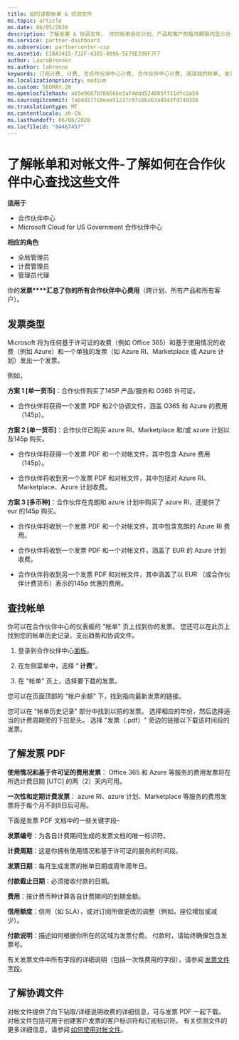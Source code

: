 ```yaml
---
title: 如何读取帐单 & 侦测文件
ms.topic: article
ms.date: 06/05/2020
description: 了解发票 & 协调文件。 你的帐单会在计划、产品和客户的每月期限内显示合作伙伴中心费用。
ms.service: partner-dashboard
ms.subservice: partnercenter-csp
ms.assetid: E1BA3415-732F-4385-8996-5E79E200F7F7
author: LauraBrenner
ms.author: labrenne
keywords: 订阅计费, 计费, 在合作伙伴中心计费, 合作伙伴中心计费, 阅读我的帐单, 发票, 合作伙伴中心发票, 云解决方案提供商发票, 我的帐单在哪里？
ms.localizationpriority: medium
ms.custom: SEOMAY.20
ms.openlocfilehash: ab5e9667b766566e3af4ddd524805ff31dfc2a59
ms.sourcegitcommit: 7abdd277c0eea51237c97cbb163a4943fd740356
ms.translationtype: MT
ms.contentlocale: zh-CN
ms.lasthandoff: 06/06/2020
ms.locfileid: "84467457"
---
```

# <a name="understand-your-bill-and-reconciliation-file---learn-how-to-find-them-in-partner-center"></a>了解帐单和对帐文件-了解如何在合作伙伴中心查找这些文件

**适用于**

- 合作伙伴中心
- Microsoft Cloud for US Government 合作伙伴中心

**相应的角色**

- 全局管理员
- 计费管理员
- 管理员代理


你的**发票****汇总了你的所有合作伙伴中心费用**（跨计划、所有产品和所有客户）。 

## <a name="invoice-types"></a>发票类型

Microsoft 将为任何基于许可证的收费（例如 Office 365）和基于使用情况的收费（例如 Azure）和一个单独的发票（如 Azure RI、Marketplace 或 Azure 计划）发出一个发票。

例如，  

**方案 1 [单一货币]**：合作伙伴购买了145P 产品/服务和 O365 许可证，  

- 合作伙伴将获得一个发票 PDF 和2个协调文件，涵盖 O365 和 Azure 的费用（145p）。  

**方案 2 [单一货币]**：合作伙伴已购买 azure RI、Marketplace 和/或 azure 计划以及145p 购买。

- 合作伙伴将获得一个发票 PDF 和一个对帐文件，其中包含 Azure 费用（145p）。 

- 合作伙伴将收到另一个发票 PDF 和对帐文件，其中包括对 Azure RI、Marketplace、Azure 计划收费。 

**方案 3 [多币种]**：合作伙伴在克朗和 azure 计划中购买了 azure RI，还提供了 eur 的145p 购买。

- 合作伙伴将收到一个发票 PDF 和一个对帐文件，其中包含克朗的 Azure RI 费用。 

- 合作伙伴将收到一个发票 PDF 和一个对帐文件，涵盖了 EUR 的 Azure 计划收费。 

- 合作伙伴将收到另一个发票 PDF 和对帐文件，其中涵盖了以 EUR （或合作伙伴计费货币）表示的145p 优惠的费用。 

## <a name="find-your-bill"></a>查找帐单 

你可以在合作伙伴中心的仪表板的 "帐单" 页上找到你的发票。 您还可以在此页上找到您的帐单历史记录、支出趋势和协调文件。 

1. 登录到合作伙伴中心[面板](https://partner.microsoft.com/dashboard/home)。 

2. 在左侧菜单中，选择 " **计费**"。 

3. 在 "帐单" 页上，选择要下载的发票。 

您可以在页面顶部的 "帐户余额" 下，找到指向最新发票的链接。 

您可以在 "帐单历史记录" 部分中找到以前的发票。 选择相应的年份，然后选择适当的计费周期旁的下拉箭头。 选择 "发票（.pdf）" 旁边的链接以下载该时间段的发票。 

## <a name="understanding-invoice-pdf"></a>了解发票 PDF 

**使用情况和基于许可证的费用发票**： Office 365 和 Azure 等服务的费用发票将在所选计费日期 [UTC] 的两（2）天内可用。  

**一次性和定期计费发票**： azure RI、azure 计划、Marketplace 等服务的费用发票将于每个月不到8日后可用。  

下面是发票 PDF 文档中的一些关键字段–

**发票编号**：为各自计费期间生成的发票文档的唯一标识符。 

**计费周期**：这是你拥有使用情况和基于许可证的服务的时间段。 

**发票日期**：每月生成发票的帐单日期或周年周年日。 

**付款截止日期**：必须接收付款的日期。 

**费用**：按计费币种计算各自计费期间的到期金额。 

**信用额度**：信用（如 SLA），或对订阅所做更改的调整（例如，座位增加或减少）。 

**付款说明**：描述如何根据你所在的区域为发票付费。 付款时，请始终确保包含发票号。 

有关发票文件中所有字段的详细说明（包括一次性费用的字段），请参阅 [发票文件字段](invoice-file.md)。 

## <a name="understand-reconciliation-files"></a>了解协调文件

 对帐文件提供了向下钻取/详细说明收费的详细信息，可与发票 PDF 一起下载。 对帐文件包括可用于创建客户发票的客户标识符和订阅标识符。 有关侦测文件的更多详细信息，请参阅 [如何使用对帐文件](use-the-reconciliation-files.md)。 
